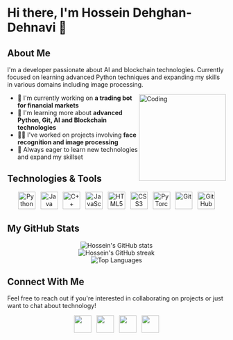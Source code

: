 # Hi there, I'm Hossein Dehghan-Dehnavi 👋

## About Me

I'm a developer passionate about AI and blockchain technologies. Currently focused on learning advanced Python techniques and expanding my skills in various domains including image processing.

<img align="right" alt="Coding" width="200" src="https://media4.giphy.com/media/qgQUggAC3Pfv687qPC/giphy.gif">

-   🔭 I'm currently working on **a trading bot for financial markets**
-   🌱 I'm learning more about **advanced Python, Git, AI and Blockchain technologies**
-   👨‍💻 I've worked on projects involving **face recognition and image processing**
-   🚀 Always eager to learn new technologies and expand my skillset



## Technologies & Tools

<div align="center"> <a href="https://www.python.org/"><img src="https://cdn-icons-png.flaticon.com/512/5968/5968350.png" width="40" height="40" alt="Python"/></a>&nbsp;&nbsp; <a href="https://www.java.com/"><img src="https://cdn-icons-png.flaticon.com/512/5968/5968282.png" width="40" height="40" alt="Java"/></a>&nbsp;&nbsp; <a href="https://isocpp.org/"><img src="https://cdn-icons-png.flaticon.com/512/6132/6132222.png" width="40" height="40" alt="C++"/></a>&nbsp;&nbsp; <a href="https://developer.mozilla.org/en-US/docs/Web/JavaScript"><img src="https://cdn-icons-png.flaticon.com/512/5968/5968292.png" width="40" height="40" alt="JavaScript"/></a>&nbsp;&nbsp; <a href="https://developer.mozilla.org/en-US/docs/Web/HTML"><img src="https://cdn-icons-png.flaticon.com/512/5968/5968267.png" width="40" height="40" alt="HTML5"/></a>&nbsp;&nbsp; <a href="https://developer.mozilla.org/en-US/docs/Web/CSS"><img src="https://cdn-icons-png.flaticon.com/512/5968/5968242.png" width="40" height="40" alt="CSS3"/></a>&nbsp;&nbsp; <a href="https://pytorch.org/"><img src="https://pytorch.org/assets/images/pytorch-logo.png" width="40" height="40" alt="PyTorch"/></a>&nbsp;&nbsp; <a href="https://git-scm.com/"><img src="https://cdn-icons-png.flaticon.com/512/4494/4494748.png" width="40" height="40" alt="Git"/></a>&nbsp;&nbsp; <a href="https://github.com/"><img src="https://cdn-icons-png.flaticon.com/512/5968/5968866.png" width="40" height="40" alt="GitHub"/></a> </div>

## My GitHub Stats

<div align="center"> <img src="https://github-readme-stats.vercel.app/api?username=dehghandehnavihossein&show_icons=true&theme=tokyonight" alt="Hossein's GitHub stats" /> </div> <div align="center"> <img src="https://github-readme-streak-stats.herokuapp.com/?user=dehghandehnavihossein&theme=tokyonight" alt="Hossein's GitHub streak" /> </div> <div align="center"> <img src="https://github-readme-stats.vercel.app/api/top-langs/?username=dehghandehnavihossein&layout=compact&theme=tokyonight" alt="Top Languages" /> </div>

## Connect With Me

Feel free to reach out if you're interested in collaborating on projects or just want to chat about technology!

<div align="center"> <a href="https://t.me/dehghandehnavihossein"><img src="https://cdn-icons-png.flaticon.com/512/2111/2111646.png" width="40" height="40"/></a>&nbsp;&nbsp; <a href="https://instagram.com/dehghandehnavihossein"><img src="https://cdn-icons-png.flaticon.com/512/174/174855.png" width="40" height="40"/></a>&nbsp;&nbsp; <a href="https://linkedin.com/in/dehghandehnavihossein"><img src="https://cdn-icons-png.flaticon.com/512/174/174857.png" width="40" height="40"/></a>&nbsp;&nbsp; <a href="mailto:dehghandehnavihossein@gmail.com"><img src="https://cdn-icons-png.flaticon.com/512/5968/5968534.png" width="40" height="40"/></a> </div>

